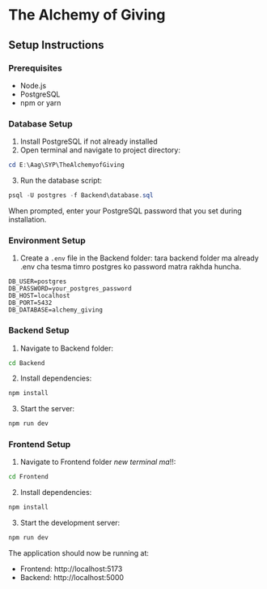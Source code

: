 # The Alchemy of Giving

## Setup Instructions

### Prerequisites

- Node.js
- PostgreSQL
- npm or yarn

### Database Setup

1. Install PostgreSQL if not already installed
2. Open terminal and navigate to project directory:

```powershell
cd E:\Aag\SYP\TheAlchemyofGiving
```

3. Run the database script:

```powershell
psql -U postgres -f Backend\database.sql
```

When prompted, enter your PostgreSQL password that you set during installation.

### Environment Setup

1. Create a `.env` file in the Backend folder: tara backend folder ma already .env cha tesma timro postgres ko password matra rakhda huncha.

```env
DB_USER=postgres
DB_PASSWORD=your_postgres_password
DB_HOST=localhost
DB_PORT=5432
DB_DATABASE=alchemy_giving
```

### Backend Setup

1. Navigate to Backend folder:

```bash
cd Backend
```

2. Install dependencies:

```bash
npm install
```

3. Start the server:

```bash
npm run dev
```

### Frontend Setup

1. Navigate to Frontend folder _new terminal ma_!!:

```bash
cd Frontend
```

2. Install dependencies:

```bash
npm install
```

3. Start the development server:

```bash
npm run dev
```

The application should now be running at:

- Frontend: http://localhost:5173
- Backend: http://localhost:5000
